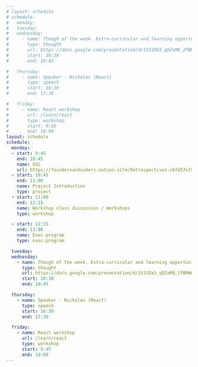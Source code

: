 ```yaml
---
# layout: schedule
# schedule:
#   monday:
#   tuesday:
#   wednesday:
#     - name: Though of the week. Extra-curricular and learning opportunities
#       type: thought
#       url: https://docs.google.com/presentation/d/1V3JDk5_qO2xM9_2fBMWeZuf4UCgIZFIgZ3l8hrX76Hc/edit#slide=id.g25e05124422_0_0 
#       start: 10:30
#       end: 10:45

#   thursday:
#     - name: Speaker - Nicholas (React)
#       type: speech
#       start: 16:30
#       end: 17:30

#   friday:
#     - name: React workshop
#       url: /learn/react
#       type: workshop
#       start: 9:45
#       end: 18:00
layout: schedule
schedule:
  monday:
  - start: 9:45
    end: 10:45
    name: SGC
    url: https://foundersandcoders.notion.site/Retrospectives-cbfd57e19cd24c61a6bd8db16fe0f347
  - start: 10:45
    end: 11:00
    name: Project Introduction
    type: project
  - start: 11:00
    end: 12:15
    name: Workshop class discussion / Workshops
    type: workshop

  - start: 12:15
    end: 13:00
    name: Exec program
    type: exec-program

  tuesday:
  wednesday:
    - name: Though of the week. Extra-curricular and learning opportunities
      type: thought
      url: https://docs.google.com/presentation/d/1V3JDk5_qO2xM9_2fBMWeZuf4UCgIZFIgZ3l8hrX76Hc/edit#slide=id.g25e05124422_0_0 
      start: 10:30
      end: 10:45

  thursday:
    - name: Speaker - Nicholas (React)
      type: speech
      start: 16:30
      end: 17:30

  friday:
    - name: React workshop
      url: /learn/react
      type: workshop
      start: 9:45
      end: 18:00
---
```


